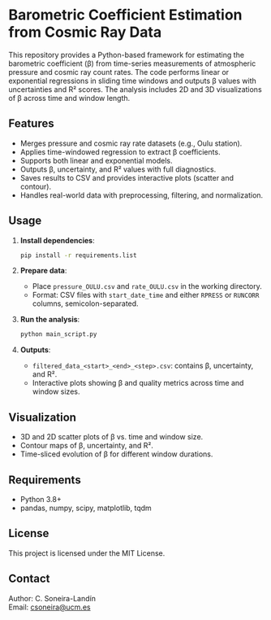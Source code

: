 # Barometric Coefficient Estimation from Cosmic Ray Data

This repository provides a Python-based framework for estimating the barometric coefficient (β) from time-series measurements of atmospheric pressure and cosmic ray count rates. The code performs linear or exponential regressions in sliding time windows and outputs β values with uncertainties and R² scores. The analysis includes 2D and 3D visualizations of β across time and window length.

## Features

- Merges pressure and cosmic ray rate datasets (e.g., Oulu station).
- Applies time-windowed regression to extract β coefficients.
- Supports both linear and exponential models.
- Outputs β, uncertainty, and R² values with full diagnostics.
- Saves results to CSV and provides interactive plots (scatter and contour).
- Handles real-world data with preprocessing, filtering, and normalization.

## Usage

1. **Install dependencies**:
    ```bash
    pip install -r requirements.list
    ```

2. **Prepare data**:
    - Place `pressure_OULU.csv` and `rate_OULU.csv` in the working directory.
    - Format: CSV files with `start_date_time` and either `RPRESS` or `RUNCORR` columns, semicolon-separated.

3. **Run the analysis**:
    ```bash
    python main_script.py
    ```

4. **Outputs**:
    - `filtered_data_<start>_<end>_<step>.csv`: contains β, uncertainty, and R².
    - Interactive plots showing β and quality metrics across time and window sizes.

## Visualization

- 3D and 2D scatter plots of β vs. time and window size.
- Contour maps of β, uncertainty, and R².
- Time-sliced evolution of β for different window durations.

## Requirements

- Python 3.8+
- pandas, numpy, scipy, matplotlib, tqdm

## License

This project is licensed under the MIT License.

## Contact

Author: C. Soneira-Landín  
Email: csoneira@ucm.es
